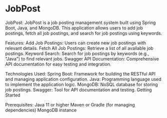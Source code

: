 # JobPost
JobPost:
JobPost is a job posting management system built using Spring Boot, Java, and MongoDB. This application allows users to add job postings, fetch all job postings, and search for job postings using keywords.

Features:
Add Job Postings: Users can create new job postings with relevant details.
Fetch All Job Postings: Retrieve a list of all available job postings.
Keyword Search: Search for job postings by keywords (e.g., "Java") to find relevant jobs.
Swagger API Documentation: Comprehensive API documentation for easy testing and integration.

Technologies Used:
Spring Boot: Framework for building the RESTful API and managing application configuration.
Java: Programming language used to implement the application logic.
MongoDB: NoSQL database for storing job postings.
Swagger: Tool for API documentation and testing.
Getting Started

Prerequisites:
Java 11 or higher
Maven or Gradle (for managing dependencies)
MongoDB instance


